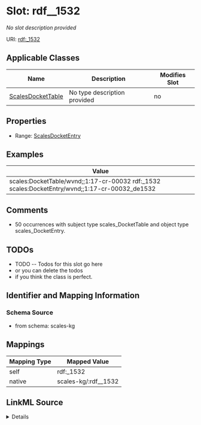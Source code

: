 

# Slot: rdf__1532


_No slot description provided_





URI: [rdf:_1532](http://www.w3.org/1999/02/22-rdf-syntax-ns#_1532)



<!-- no inheritance hierarchy -->





## Applicable Classes

| Name | Description | Modifies Slot |
| --- | --- | --- |
| [ScalesDocketTable](../classes/ScalesDocketTable.md) | No type description provided |  no  |







## Properties

* Range: [ScalesDocketEntry](../classes/ScalesDocketEntry.md)






## Examples

| Value |
| --- |
| scales:DocketTable/wvnd;;1:17-cr-00032 rdf:_1532 scales:DocketEntry/wvnd;;1:17-cr-00032_de1532 |

## Comments

* 50 occurrences with subject type scales_DocketTable and object type scales_DocketEntry.

## TODOs

* TODO -- Todos for this slot go here
* or you can delete the todos
* if you think the class is perfect.

## Identifier and Mapping Information







### Schema Source


* from schema: scales-kg




## Mappings

| Mapping Type | Mapped Value |
| ---  | ---  |
| self | rdf:_1532 |
| native | scales-kg/:rdf__1532 |




## LinkML Source

<details>
```yaml
name: rdf__1532
description: No slot description provided
todos:
- TODO -- Todos for this slot go here
- or you can delete the todos
- if you think the class is perfect.
comments:
- 50 occurrences with subject type scales_DocketTable and object type scales_DocketEntry.
examples:
- value: scales:DocketTable/wvnd;;1:17-cr-00032 rdf:_1532 scales:DocketEntry/wvnd;;1:17-cr-00032_de1532
from_schema: scales-kg
rank: 1000
slot_uri: rdf:_1532
alias: rdf__1532
domain_of:
- scales_DocketTable
range: scales_DocketEntry

```
</details>